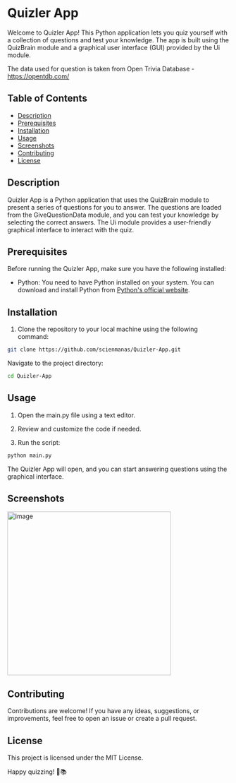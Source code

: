 # Quizler App

Welcome to Quizler App! This Python application lets you quiz yourself with a collection of questions and test your knowledge. The app is built using the QuizBrain module and a graphical user interface (GUI) provided by the Ui module.

The data used for question is taken from Open Trivia Database - https://opentdb.com/

## Table of Contents

- [Description](#description)
- [Prerequisites](#prerequisites)
- [Installation](#installation)
- [Usage](#usage)
- [Screenshots](#screenshots)
- [Contributing](#contributing)
- [License](#license)

## Description

Quizler App is a Python application that uses the QuizBrain module to present a series of questions for you to answer. The questions are loaded from the GiveQuestionData module, and you can test your knowledge by selecting the correct answers. The Ui module provides a user-friendly graphical interface to interact with the quiz.

## Prerequisites

Before running the Quizler App, make sure you have the following installed:

- Python: You need to have Python installed on your system. You can download and install Python from [Python's official website](https://www.python.org/downloads/).

## Installation

1. Clone the repository to your local machine using the following command:

```bash
git clone https://github.com/scienmanas/Quizler-App.git
 ```

Navigate to the project directory:
```bash
cd Quizler-App
```

## Usage
1. Open the main.py file using a text editor.
2. Review and customize the code if needed.

3. Run the script:
```bash
python main.py
```
The Quizler App will open, and you can start answering questions using the graphical interface.

## Screenshots
<img width="371" alt="image" src="https://github.com/scienmanas/Quizler-App/assets/99756067/0054726f-d6d4-4e59-9c28-137379ac0fa7">

## Contributing
Contributions are welcome! If you have any ideas, suggestions, or improvements, feel free to open an issue or create a pull request.

## License
This project is licensed under the MIT License.

Happy quizzing! 🧠📚
